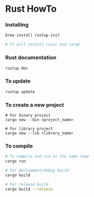 # Rust HowTo

### Installing
```sh
brew install rustup-init

# It will install rustc and cargo
```

### Rust documentation
```sh
rustup doc
```

### To update
```sh
rustup update
```

### To create a new project
```
# For binary project
cargo new --bin <project_name>

# For library project
cargo new --lib <library_name>
```

### To compile
```sh
# To compile and run at the same time
cargo run

# For devlopment/debug build
cargo build

# For release build
cargo build --release
```
